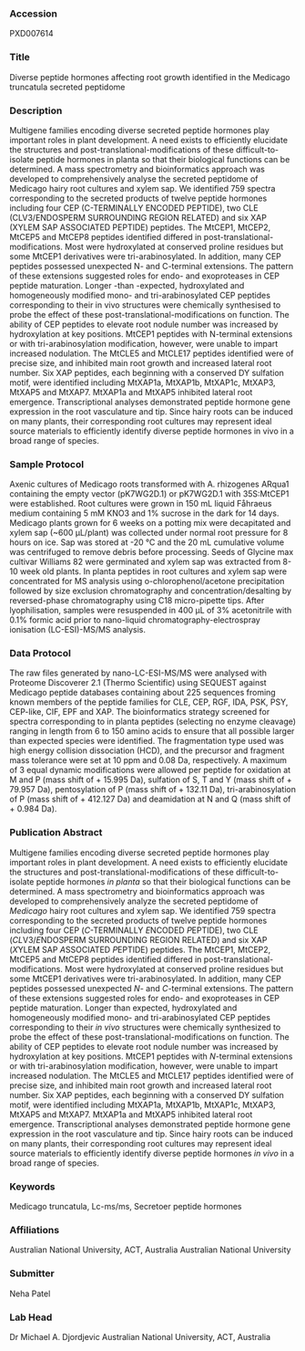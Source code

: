 ### Accession
PXD007614

### Title
Diverse peptide hormones affecting root growth identified in the Medicago truncatula secreted peptidome

### Description
Multigene families encoding diverse secreted peptide hormones play important roles in plant development. A need exists to efficiently elucidate the structures and post-translational-modifications of these difficult-to-isolate peptide hormones in planta so that their biological functions can be determined. A mass spectrometry and bioinformatics approach was developed to comprehensively analyse the secreted peptidome of Medicago hairy root cultures and xylem sap. We identified 759 spectra corresponding to the secreted products of twelve peptide hormones including four CEP (C-TERMINALLY ENCODED PEPTIDE), two CLE (CLV3/ENDOSPERM SURROUNDING REGION RELATED) and six XAP (XYLEM SAP ASSOCIATED PEPTIDE) peptides. The MtCEP1, MtCEP2, MtCEP5 and MtCEP8 peptides identified differed in post-translational-modifications. Most were hydroxylated at conserved proline residues but some MtCEP1 derivatives were tri-arabinosylated. In addition, many CEP peptides possessed unexpected N- and C-terminal extensions. The pattern of these extensions suggested roles for endo- and exoproteases in CEP peptide maturation. Longer -than -expected, hydroxylated and homogeneously modified mono- and tri-arabinosylated CEP peptides corresponding to their in vivo structures were chemically synthesised to probe the effect of these post-translational-modifications on function. The ability of CEP peptides to elevate root nodule number was increased by hydroxylation at key positions. MtCEP1 peptides with N-terminal extensions or with tri-arabinosylation modification, however, were unable to impart increased nodulation. The MtCLE5 and MtCLE17 peptides identified were of precise size, and inhibited main root growth and increased lateral root number. Six XAP peptides, each beginning with a conserved DY sulfation motif, were identified including MtXAP1a, MtXAP1b, MtXAP1c, MtXAP3, MtXAP5 and MtXAP7. MtXAP1a and MtXAP5 inhibited lateral root emergence. Transcriptional analyses demonstrated peptide hormone gene expression in the root vasculature and tip. Since hairy roots can be induced on many plants, their corresponding root cultures may represent ideal source materials to efficiently identify diverse peptide hormones in vivo in a broad range of species.

### Sample Protocol
Axenic cultures of Medicago roots transformed with A. rhizogenes ARqua1 containing the empty vector (pK7WG2D.1) or pK7WG2D.1 with 35S:MtCEP1 were established. Root cultures were grown in 150 mL liquid Fåhraeus medium containing 5 mM KNO3 and 1% sucrose in the dark for 14 days. Medicago plants grown for 6 weeks on a potting mix were decapitated and xylem sap (~600 µL/plant) was collected under normal root pressure for 8 hours on ice. Sap was stored at -20 °C and the 20 mL cumulative volume was centrifuged to remove debris before processing. Seeds of Glycine max cultivar Williams 82 were germinated and xylem sap was extracted from 8-10 week old plants. In planta peptides in root cultures and xylem sap were concentrated for MS analysis using o-chlorophenol/acetone precipitation followed by size exclusion chromatography and concentration/desalting by reversed-phase chromatography using C18 micro-pipette tips. After lyophilisation, samples were resuspended in 400 µL of 3% acetonitrile with 0.1% formic acid prior to nano-liquid chromatography-electrospray ionisation (LC-ESI)-MS/MS analysis.

### Data Protocol
The raw files generated by nano-LC-ESI-MS/MS were analysed with Proteome Discoverer 2.1 (Thermo Scientific) using SEQUEST against Medicago peptide databases containing about 225 sequences froming known members of the peptide families for CLE, CEP, RGF, IDA, PSK, PSY, CEP-like, CIF, EPF and XAP. The bioinformatics strategy screened for spectra corresponding to in planta peptides (selecting no enzyme cleavage) ranging in length from 6 to 150 amino acids to ensure that all possible larger than expected species were identified. The fragmentation type used was high energy collision dissociation (HCD), and the precursor and fragment mass tolerance were set at 10 ppm and 0.08 Da, respectively. A maximum of 3 equal dynamic modifications were allowed per peptide for oxidation at M and P (mass shift of + 15.995 Da), sulfation of S, T and Y (mass shift of + 79.957 Da), pentosylation of P (mass shift of + 132.11 Da), tri-arabinosylation of P (mass shift of + 412.127 Da) and deamidation at N and Q (mass shift of + 0.984 Da).

### Publication Abstract
Multigene families encoding diverse secreted peptide hormones play important roles in plant development. A need exists to efficiently elucidate the structures and post-translational-modifications of these difficult-to-isolate peptide hormones <i>in planta</i> so that their biological functions can be determined. A mass spectrometry and bioinformatics approach was developed to comprehensively analyze the secreted peptidome of <i>Medicago</i> hairy root cultures and xylem sap. We identified 759 spectra corresponding to the secreted products of twelve peptide hormones including four CEP (<i>C</i>-TERMINALLY <i>E</i>NCODED <i>P</i>EPTIDE), two CLE (<i>CL</i>V3/<i>E</i>NDOSPERM SURROUNDING REGION RELATED) and six XAP (<i>X</i>YLEM SAP <i>A</i>SSOCIATED <i>P</i>EPTIDE) peptides. The MtCEP1, MtCEP2, MtCEP5 and MtCEP8 peptides identified differed in post-translational-modifications. Most were hydroxylated at conserved proline residues but some MtCEP1 derivatives were tri-arabinosylated. In addition, many CEP peptides possessed unexpected <i>N</i>- and <i>C</i>-terminal extensions. The pattern of these extensions suggested roles for endo- and exoproteases in CEP peptide maturation. Longer than expected, hydroxylated and homogeneously modified mono- and tri-arabinosylated CEP peptides corresponding to their <i>in vivo</i> structures were chemically synthesized to probe the effect of these post-translational-modifications on function. The ability of CEP peptides to elevate root nodule number was increased by hydroxylation at key positions. MtCEP1 peptides with <i>N</i>-terminal extensions or with tri-arabinosylation modification, however, were unable to impart increased nodulation. The MtCLE5 and MtCLE17 peptides identified were of precise size, and inhibited main root growth and increased lateral root number. Six XAP peptides, each beginning with a conserved DY sulfation motif, were identified including MtXAP1a, MtXAP1b, MtXAP1c, MtXAP3, MtXAP5 and MtXAP7. MtXAP1a and MtXAP5 inhibited lateral root emergence. Transcriptional analyses demonstrated peptide hormone gene expression in the root vasculature and tip. Since hairy roots can be induced on many plants, their corresponding root cultures may represent ideal source materials to efficiently identify diverse peptide hormones <i>in vivo</i> in a broad range of species.

### Keywords
Medicago truncatula, Lc-ms/ms, Secretoer peptide hormones

### Affiliations
Australian National University, ACT, Australia
Australian National University

### Submitter
Neha Patel

### Lab Head
Dr Michael A. Djordjevic
Australian National University, ACT, Australia


